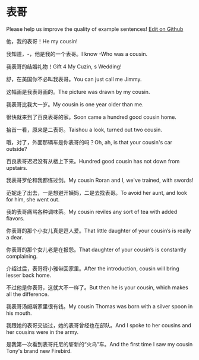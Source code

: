 # 表哥

Please help us improve the quality of example sentences! [Edit on Github](https://github.com/jiyushe/jiyu-example-sentence-source/blob/main/chinese/biaoge.md)

<p><span class="chinese">他，我的表哥！</span><span class="english">He my cousin!</span></p>

<p><span class="chinese">我知道，-，他是我的一个表哥。</span><span class="english">I know -Who was a cousin.</span></p>

<p><span class="chinese">我表哥的结婚礼物！</span><span class="english">Gift 4 My Cuzin, s Wedding!</span></p>

<p><span class="chinese">舒，在美国你不必叫我表哥。</span><span class="english">You can just call me Jimmy.</span></p>

<p><span class="chinese">这幅画是我表哥画的。</span><span class="english">The picture was drawn by my cousin.</span></p>

<p><span class="chinese">我表哥比我大一岁。</span><span class="english">My cousin is one year older than me.</span></p>

<p><span class="chinese">很快就来到了百良表哥的家。</span><span class="english">Soon came a hundred good cousin home.</span></p>

<p><span class="chinese">抬首一看，原来是二表哥。</span><span class="english">Taishou a look, turned out two cousin.</span></p>

<p><span class="chinese">哦，对了，外面那辆车是你表哥的吗？</span><span class="english">Oh, ah, is that your cousin's car outside?</span></p>

<p><span class="chinese">百良表哥迟迟没有从楼上下来。</span><span class="english">Hundred good cousin has not down from upstairs.</span></p>

<p><span class="chinese">我表哥罗伦和我都练过剑。</span><span class="english">My cousin Roran and I, we've trained, with swords!</span></p>

<p><span class="chinese">范妮走了出去，一是想避开姨妈，二是去找表哥。</span><span class="english">To avoid her aunt, and look for him, she went out.</span></p>

<p><span class="chinese">我的表哥痛骂各种调味茶。</span><span class="english">My cousin reviles any sort of tea with added flavors.</span></p>

<p><span class="chinese">你表哥的那个小女儿真是逗人爱。</span><span class="english">That little daughter of your cousin’s is really a dear.</span></p>

<p><span class="chinese">你表哥的那个女儿老是在报怨。</span><span class="english">That daughter of your cousin’s is constantly complaining.</span></p>

<p><span class="chinese">介绍过后，表哥将小雅带回家里。</span><span class="english">After the introduction, cousin will bring lesser back home.</span></p>

<p><span class="chinese">不过他是你表哥，这就大不一样了。</span><span class="english">But then he is your cousin, which makes all the difference.</span></p>

<p><span class="chinese">我表哥汤姆斯家里很有钱。</span><span class="english">My cousin Thomas was born with a silver spoon in his mouth.</span></p>

<p><span class="chinese">我跟她的表哥交谈过，她的表哥曾经也在部队。</span><span class="english">And I spoke to her cousins and her cousins were in the army.</span></p>

<p><span class="chinese">是我第一次看到表哥托尼的崭新的“火鸟”车。</span><span class="english">And the first time I saw my cousin Tony's brand new Firebird.</span></p>

